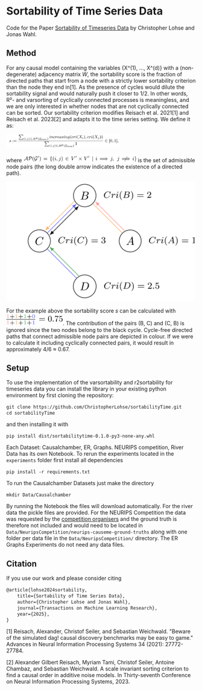 # Sortability of Time Series Data

Code for the Paper [Sortability of Timeseries Data](https://openreview.net/forum?id=OGvmCpcHdV) by Christopher Lohse and Jonas Wahl.

## Method
For any causal model containing the variables {X^(1), …, X^(d)} with a (non-degenerate) adjacency matrix *W*, the sortability score is the fraction of directed paths that start from a node with a strictly lower sortability criterion than the node they end in[1]. 
As the presence of cycles would dilute the sortability signal and would naturally push it closer to 1/2. In other words, R²- and varsorting of cyclically connected processes is meaningless, and we are only interested in whether nodes that are not cyclically connected can be sorted. Our sortability criterion modifies Reisach et al. 2021[1] and Reisach et al. 2023[2] and adapts it to the time series setting. We define it as:

<img src="Figures/equation1.png" width="300px" />

where <img src="Figures/equation2.png" width="300px" /> is the set of admissible node pairs (the long double arrow indicates the existence of a directed path).


<img src="Figures/example.png" width="500px" />

For the example above the sortability score *s* can be calculated with <img src="Figures/sortability_score.png" width="150px" />.
The contribution of the pairs (B, C) and (C, B) is ignored since the two nodes belong to the black cycle. Cycle-free directed paths that connect admissible node pairs are depicted in colour.
If we were to calculate it including cyclically connected pairs, it would result in approximately 4/6 ≈ 0.67.

## Setup

To use the implementation of the varsortability and r2sortability for timeseries data you can install the library in your existing python environment by first cloning the repository:
```
git clone https://github.com/ChristopherLohse/sortabilityTime.git
cd sortabilityTime
```
and then installing it with
```
pip install dist/sortabilitytime-0.1.0-py3-none-any.whl
```
Each Dataset: Causalchamber, ER, Graphs. NEURIPS competition, River Data has its own Notebook.
To rerun the experiments located in the `experiments` folder first install all dependencies

```
pip install -r requirements.txt
```
To run the Causalchamber Datasets just make the directory
```
mkdir Data/Causalchamber
```
By running the Notebook the files will download automatically.
For the river data the pickle files are provided. 
For the NEURIPS Competition the data was requested by the [competition organisers](https://causeme.uv.es)
and the ground truth is therefore not included and would 
need to be located in `Data/NeuripsCompetition/neurips-causeme-ground-truths` along with one folder per data file in the `Data/NeuripsCompetition/` directory.
The ER Graphs Experiments do not need any data files.

## Citation

If you use our work and please consider citing

```
@article{lohse2024sortability,
    title={Sortability of Time Series Data},
    author={Christopher Lohse and Jonas Wahl},
    journal={Transactions on Machine Learning Research},
    year={2025},
}
```


[1] Reisach, Alexander, Christof Seiler, and Sebastian Weichwald. "Beware of the simulated dag! causal discovery benchmarks may be easy to game." Advances in Neural Information Processing Systems 34 (2021): 27772-27784.

[2] Alexander Gilbert Reisach, Myriam Tami, Christof Seiler, Antoine Chambaz, and Sebastian Weichwald. A scale invariant sorting criterion to find a causal order in additive noise models. In Thirty-seventh Conference on Neural Information Processing Systems, 2023.
